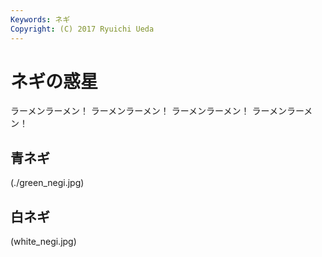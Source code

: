 ```yaml
---
Keywords: ネギ
Copyright: (C) 2017 Ryuichi Ueda
---
```


# ネギの惑星

ラーメンラーメン！ ラーメンラーメン！ ラーメンラーメン！ ラーメンラーメン！

## 青ネギ

(./green_negi.jpg)

## 白ネギ

(white_negi.jpg)
